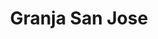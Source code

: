 ---
title: "Granja San Jose"
url: /ciudad-autonoma-de-buenos-aires/granja-san-jose-san-blas/
shop: Allgemein
---